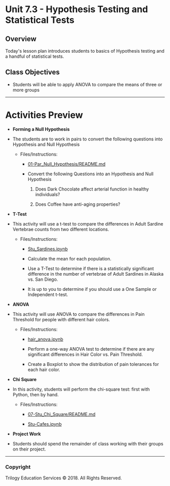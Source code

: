 # Unit 7.3 - Hypothesis Testing and Statistical Tests

## Overview

Today's lesson plan introduces students to basics of Hypothesis testing and a handful of statistical tests.

## Class Objectives

* Students will be able to apply ANOVA to compare the means of three or more groups

- - -

# Activities Preview
* **Forming a Null Hypothesis**
* The students are to work in pairs to convert the following questions into Hypothesis and Null Hypothesis

  * Files/Instructions:

    * [01-Par_Null_Hypothesis/README.md](Activities/01-Par_Null_Hypothesis/README.md)

    * Convert the following Questions into an Hypothesis and Null Hypothesis

      1. Does Dark Chocolate affect arterial function in healthy individuals?

      2. Does Coffee have anti-aging properties?

* **T-Test**
* This activity will use a t-test to compare the differences in Adult Sardine Vertebrae counts from two different locations.

  * Files/Instructions:

    * [Stu_Sardines.ipynb](Activities/03-Stu_Sardines/Unsolved/Stu_Sardines.ipynb)

    * Calculate the mean for each population.

    * Use a T-Test to determine if there is a statistically significant difference in the number of vertebrae of Adult Sardines in Alaska vs. San Diego.

    * It is up to you to determine if you should use a One Sample or Independent t-test.

* **ANOVA**
* This activity will use ANOVA to compare the differences in Pain Threshold for people with different hair colors.

  * Files/Instructions:

    * [hair_anova.ipynb](Activities/05-Stu_ANOVA/Unsolved/hair_anova.ipynb)

    * Perform a one-way ANOVA test to determine if there are any significant differences in Hair Color vs. Pain Threshold.

    * Create a Boxplot to show the distribution of pain tolerances for each hair color.
* **Chi Square**
* In this activity, students will perform the chi-square test: first with Python, then by hand.

  * Files/Instructions:

    * [07-Stu_Chi_Square/README.md](Activities/07-Stu_Chi_Square/README.md)

    * [Stu-Cafes.ipynb](Activities/07-Stu_Chi_Square/Unsolved/Stu-Cafes.ipynb)

* **Project Work**
* Students should spend the remainder of class working with their groups on their project.

- - -

### Copyright

Trilogy Education Services © 2018. All Rights Reserved.
